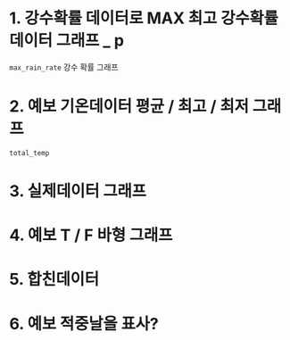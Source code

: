 # 1. 강수확률 데이터로 MAX 최고 강수확률 데이터 그래프 \_ p

`max_rain_rate` 강수 확률 그래프

# 2. 예보 기온데이터 평균 / 최고 / 최저 그래프

`total_temp`

# 3. 실제데이터 그래프

# 4. 예보 T / F 바형 그래프

# 5. 합친데이터

# 6. 예보 적중날을 표사?
